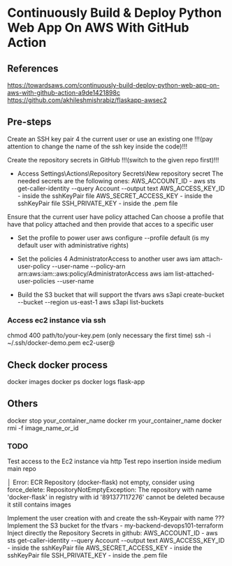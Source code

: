
# Continuously Build & Deploy Python Web App On AWS With GitHub Action

## References
https://towardsaws.com/continuously-build-deploy-python-web-app-on-aws-with-github-action-a9de1421898c
https://github.com/akhileshmishrabiz/flaskapp-awsec2

## Pre-steps
Create an SSH key pair 4 the current user or use an existing one
!!!(pay attention to change the name of the ssh key inside the code)!!!

Create the repository secrets in GitHub 
!!!(switch to the given repo first)!!!
- Access Settings\Actions\Repository Secrets\New repository secret
The needed secrets are the following ones:
AWS_ACCOUNT_ID - aws sts get-caller-identity --query Account --output text
AWS_ACCESS_KEY_ID - inside the sshKeyPair file
AWS_SECRET_ACCESS_KEY - inside the sshKeyPair file
SSH_PRIVATE_KEY - inside the .pem file

Ensure that the current user have <administratorAccess> policy attached
Can choose a profile that have that policy attached and then provide that acces to a specific user

- Set the profile to power user
aws configure --profile default (is my default user with administrative rights)

- Set the policies 4 AdministratorAccess to another user
aws iam attach-user-policy --user-name <user-name> --policy-arn arn:aws:iam::aws:policy/AdministratorAccess
aws iam list-attached-user-policies --user-name <user-name> 

- Build the S3 bucket that will support the tfvars
aws s3api create-bucket --bucket <bucket-name> --region us-east-1
aws s3api list-buckets


### Access ec2 instance via ssh
chmod 400 path/to/your-key.pem (only necessary the first time)
ssh -i ~/.ssh/docker-demo.pem ec2-user@<your-ec2-public-dns>

## Check docker process
docker images
docker ps
docker logs flask-app

## Others
docker stop your_container_name
docker rm your_container_name
docker rmi -f image_name_or_id


### TODO #########################################
Test access to the Ec2 instance via http
Test repo insertion inside medium main repo

│ Error: ECR Repository (docker-flask) not empty, consider using force_delete: RepositoryNotEmptyException: The repository with name 'docker-flask' in registry with id '891377117276' cannot be deleted because it still contains images

Implement the user creation with <AdministratorAccess> and create the ssh-Keypair with name ???
Implement the S3 bucket for the tfvars - my-backend-devops101-terraform
Inject directly the Repository Secrets in github:
AWS_ACCOUNT_ID - aws sts get-caller-identity --query Account --output text
AWS_ACCESS_KEY_ID - inside the sshKeyPair file
AWS_SECRET_ACCESS_KEY - inside the sshKeyPair file
SSH_PRIVATE_KEY - inside the .pem file

### ##############################################

